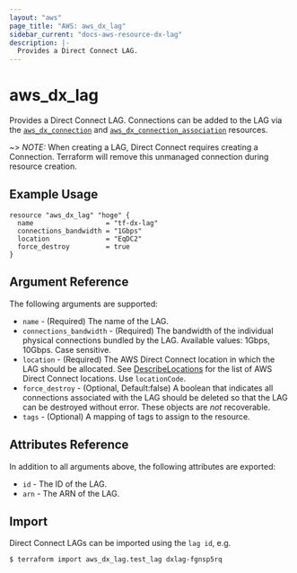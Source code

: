 ```yaml
---
layout: "aws"
page_title: "AWS: aws_dx_lag"
sidebar_current: "docs-aws-resource-dx-lag"
description: |-
  Provides a Direct Connect LAG.
---
```


# aws_dx_lag

Provides a Direct Connect LAG. Connections can be added to the LAG via the [`aws_dx_connection`](/docs/providers/aws/r/dx_connection.html) and [`aws_dx_connection_association`](/docs/providers/aws/r/dx_connection_association.html) resources.

~> *NOTE:* When creating a LAG, Direct Connect requires creating a Connection. Terraform will remove this unmanaged connection during resource creation.

## Example Usage

```hcl
resource "aws_dx_lag" "hoge" {
  name                  = "tf-dx-lag"
  connections_bandwidth = "1Gbps"
  location              = "EqDC2"
  force_destroy         = true
}
```

## Argument Reference

The following arguments are supported:

* `name` - (Required) The name of the LAG.
* `connections_bandwidth` - (Required) The bandwidth of the individual physical connections bundled by the LAG. Available values: 1Gbps, 10Gbps. Case sensitive.
* `location` - (Required) The AWS Direct Connect location in which the LAG should be allocated. See [DescribeLocations](https://docs.aws.amazon.com/directconnect/latest/APIReference/API_DescribeLocations.html) for the list of AWS Direct Connect locations. Use `locationCode`.
* `force_destroy` - (Optional, Default:false) A boolean that indicates all connections associated with the LAG should be deleted so that the LAG can be destroyed without error. These objects are *not* recoverable.
* `tags` - (Optional) A mapping of tags to assign to the resource.

## Attributes Reference

In addition to all arguments above, the following attributes are exported:

* `id` - The ID of the LAG.
* `arn` - The ARN of the LAG.

## Import

Direct Connect LAGs can be imported using the `lag id`, e.g.

```
$ terraform import aws_dx_lag.test_lag dxlag-fgnsp5rq
```
